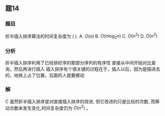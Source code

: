 ## 题14
### 题目
折半插入排序算法的时间复杂度为 ( ).
A. $O( n)$ B. $O( {n{\log }_{2}n})$ C. $O( {n}^{2})$ D. $O( {n}^{3})$
### 分析
折半插入排序利用了已经排好序的那部分序列的有序性
直接从中间开始对比查询，然后再进行插入
插入排序有个很关键的过程在于，插入以后，因为是插进去的，地铁上占了位置，后面的人就要挪动
### 解
C
虽然折半插入排序是对直接插入排序的改进, 但它改进的只是比较的次数, 而移动次数未发生变化,时间复杂度仍为 $O( {n}^{2})$ 。
